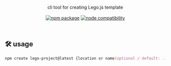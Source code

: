 <p align="center">
    cli tool for creating Lego.js template
    <br/><br/>
    <a href="https://npmjs.com/package/create-lego-project"><img src="https://badgen.net/npm/v/create-lego-project" alt="npm package"></a> <a href="https://nodejs.org/en/about/releases/"><img src="https://img.shields.io/node/v/create-lego-project" alt="node compatibility"></a>
</p>
<br/>


## 🛠 usage
```zsh
npm create lego-project@latest {location or name(optional / default: .)}
```
